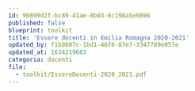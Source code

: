 ```yaml
---
id: 90899d2f-bc89-41ae-8b03-6c198a5e0896
published: false
blueprint: toolkit
title: 'Essere docenti in Emilia Romagna 2020-2021'
updated_by: f1b9007c-1bd1-46f8-87e7-3347789e057e
updated_at: 1634219683
categoria: docenti
file:
  - toolkit/EssereDocenti-2020_2021.pdf
---
```

